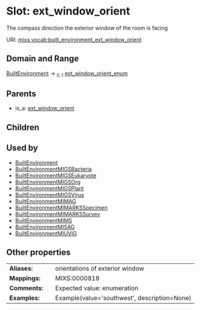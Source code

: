 
# Slot: ext_window_orient


The compass direction the exterior window of the room is facing

URI: [mixs.vocab:built_environment_ext_window_orient](https://w3id.org/mixs/vocab/built_environment_ext_window_orient)


## Domain and Range

[BuiltEnvironment](BuiltEnvironment.md) &#8594;  <sub>0..1</sub> [ext_window_orient_enum](ext_window_orient_enum.md)

## Parents

 *  is_a: [ext_window_orient](ext_window_orient.md)

## Children


## Used by

 * [BuiltEnvironment](BuiltEnvironment.md)
 * [BuiltEnvironmentMIGSBacteria](BuiltEnvironmentMIGSBacteria.md)
 * [BuiltEnvironmentMIGSEukaryote](BuiltEnvironmentMIGSEukaryote.md)
 * [BuiltEnvironmentMIGSOrg](BuiltEnvironmentMIGSOrg.md)
 * [BuiltEnvironmentMIGSPlant](BuiltEnvironmentMIGSPlant.md)
 * [BuiltEnvironmentMIGSVirus](BuiltEnvironmentMIGSVirus.md)
 * [BuiltEnvironmentMIMAG](BuiltEnvironmentMIMAG.md)
 * [BuiltEnvironmentMIMARKSSpecimen](BuiltEnvironmentMIMARKSSpecimen.md)
 * [BuiltEnvironmentMIMARKSSurvey](BuiltEnvironmentMIMARKSSurvey.md)
 * [BuiltEnvironmentMIMS](BuiltEnvironmentMIMS.md)
 * [BuiltEnvironmentMISAG](BuiltEnvironmentMISAG.md)
 * [BuiltEnvironmentMIUVIG](BuiltEnvironmentMIUVIG.md)

## Other properties

|  |  |  |
| --- | --- | --- |
| **Aliases:** | | orientations of exterior window |
| **Mappings:** | | MIXS:0000818 |
| **Comments:** | | Expected value: enumeration |
| **Examples:** | | Example(value='southwest', description=None) |

